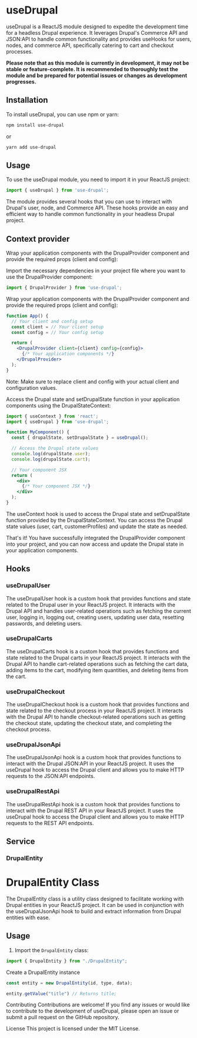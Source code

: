 # useDrupal

useDrupal is a ReactJS module designed to expedite the development time for a headless Drupal experience. It leverages Drupal's Commerce API and JSON:API to handle common functionality and provides useHooks for users, nodes, and commerce API, specifically catering to cart and checkout processes.

**Please note that as this module is currently in development, it may not be stable or feature-complete. It is recommended to thoroughly test the module and be prepared for potential issues or changes as development progresses.**

## Installation

To install useDrupal, you can use npm or yarn:

```bash
npm install use-drupal
```

or

```bash
yarn add use-drupal
```

## Usage

To use the useDrupal module, you need to import it in your ReactJS project:

```jsx
import { useDrupal } from 'use-drupal';
```

The module provides several hooks that you can use to interact with Drupal's user, node, and Commerce API. These hooks provide an easy and efficient way to handle common functionality in your headless Drupal project.

## Context provider
Wrap your application components with the DrupalProvider component and provide the required props (client and config):

Import the necessary dependencies in your project file where you want to use the DrupalProvider component:
```jsx
import { DrupalProvider } from 'use-drupal';
```
Wrap your application components with the DrupalProvider component and provide the required props (client and config):
```jsx
function App() {
  // Your client and config setup
  const client = // Your client setup
  const config = // Your config setup

  return (
    <DrupalProvider client={client} config={config}>
      {/* Your application components */}
    </DrupalProvider>
  );
}
```

Note: Make sure to replace client and config with your actual client and configuration values.

Access the Drupal state and setDrupalState function in your application components using the DrupalStateContext:

```jsx
import { useContext } from 'react';
import { useDrupal } from 'use-drupal';

function MyComponent() {
  const { drupalState, setDrupalState } = useDrupal();

  // Access the Drupal state values
  console.log(drupalState.user);
  console.log(drupalState.cart);

  // Your component JSX
  return (
    <div>
      {/* Your component JSX */}
    </div>
  );
}
```
The useContext hook is used to access the Drupal state and setDrupalState function provided by the DrupalStateContext. You can access the Drupal state values (user, cart, customerProfiles) and update the state as needed.

That's it! You have successfully integrated the DrupalProvider component into your project, and you can now access and update the Drupal state in your application components.

## Hooks

### useDrupalUser
The useDrupalUser hook is a custom hook that provides functions and state related to the Drupal user in your ReactJS project. It interacts with the Drupal API and handles user-related operations such as fetching the current user, logging in, logging out, creating users, updating user data, resetting passwords, and deleting users.

### useDrupalCarts
The useDrupalCarts hook is a custom hook that provides functions and state related to the Drupal carts in your ReactJS project. It interacts with the Drupal API to handle cart-related operations such as fetching the cart data, adding items to the cart, modifying item quantities, and deleting items from the cart.

### useDrupalCheckout
The useDrupalCheckout hook is a custom hook that provides functions and state related to the checkout process in your ReactJS project. It interacts with the Drupal API to handle checkout-related operations such as getting the checkout state, updating the checkout state, and completing the checkout process.

### useDrupalJsonApi
The useDrupalJsonApi hook is a custom hook that provides functions to interact with the Drupal JSON:API in your ReactJS project. It uses the useDrupal hook to access the Drupal client and allows you to make HTTP requests to the JSON:API endpoints.

### useDrupalRestApi
The useDrupalRestApi hook is a custom hook that provides functions to interact with the Drupal REST API in your ReactJS project. It uses the useDrupal hook to access the Drupal client and allows you to make HTTP requests to the REST API endpoints.


## Service

### DrupalEntity

# DrupalEntity Class

The DrupalEntity class is a utility class designed to facilitate working with Drupal entities in your ReactJS project. It can be used in conjunction with the useDrupalJsonApi hook to build and extract information from Drupal entities with ease.

## Usage

1. Import the `DrupalEntity` class:

```jsx
import { DrupalEntity } from "./DrupalEntity";
```

Create a DrupalEntity instance
```jsx
const entity = new DrupalEntity(id, type, data);

entity.getValue("title") // Returns title;
```


Contributing
Contributions are welcome! If you find any issues or would like to contribute to the development of useDrupal, please open an issue or submit a pull request on the GitHub repository.

License
This project is licensed under the MIT License.